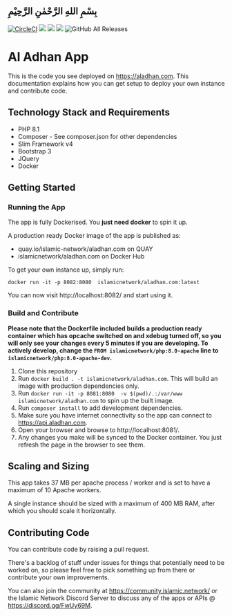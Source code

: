 ## بِسْمِ اللهِ الرَّحْمٰنِ الرَّحِيْمِ

[![CircleCI](https://circleci.com/github/islamic-network/aladhan.com.svg?style=shield)](https://circleci.com/gh/islamic-network/aladhan.com)
[![](https://img.shields.io/docker/pulls/islamicnetwork/aladhan.com.svg)](https://cloud.docker.com/u/islamicnetwork/repository/docker/islamicnetwork/aladhan.com)
[![](https://img.shields.io/github/release/islamic-network/aladhan.com.svg)](https://github.com/islamic-network/aladhan.com/releases)
[![](https://img.shields.io/github/license/islamic-network/aladhan.com.svg)](https://github.com/islamic-network/aladhan.com/blob/master/LICENSE)
![GitHub All Releases](https://img.shields.io/github/downloads/islamic-network/aladhan.com/total)

# Al Adhan App

This is the code you see deployed on https://aladhan.com. This documentation explains how you can get setup
to deploy your own instance and contribute code.

## Technology Stack and Requirements
* PHP 8.1
* Composer - See composer.json for other dependencies
* Slim Framework v4
* Bootstrap 3
* JQuery
* Docker

## Getting Started

### Running the App

The app is fully Dockerised. You **just need docker** to spin it up.

A production ready Docker image of the app is published as:

* quay.io/islamic-network/aladhan.com on QUAY
* islamicnetwork/aladhan.com on Docker Hub

To get your own instance up, simply run:

```
docker run -it -p 8082:8080  islamicnetwork/aladhan.com:latest
``` 

You can now visit http://localhost:8082/ and start using it.

### Build and Contribute

**Please note that the Dockerfile included builds a production ready container which has opcache switched on and xdebug turned off, so you will only see your changes every 5 minutes if you are developing. To actively develop, change the ```FROM islamicnetwork/php:8.0-apache``` line to ```islamicnetwork/php:8.0-apache-dev```.**

1. Clone this repository
2. Run ```docker build . -t islamicnetwork/aladhan.com```. This will build an image with production dependencies only.
3. Run ```docker run -it -p 8081:8080  -v $(pwd)/.:/var/www islamicnetwork/aladhan.com``` to spin up the built image.
3. Run ```composer install``` to add development dependencies.
6. Make sure you have internet connectivity so the app can connect to https://api.aladhan.com.
7. Open your browser and browse to http://localhost:8081/.
8. Any changes you make will be synced to the Docker container. You just refresh the page in the browser to see them.

## Scaling and Sizing

This app takes 37 MB per apache process / worker and is set to have a maximum of 10 Apache workers.

A single instance should be sized with a maximum of 400 MB RAM, after which you should scale it horizontally.

## Contributing Code

You can contribute code by raising a pull request.

There's a backlog of stuff under issues for things that potentially need to be worked on, so please feel free to pick something up from there or contribute your own improvements.

You can also join the community at https://community.islamic.network/ or the Islamic Network Discord Server to discuss any of the apps or APIs @ https://discord.gg/FwUy69M.

